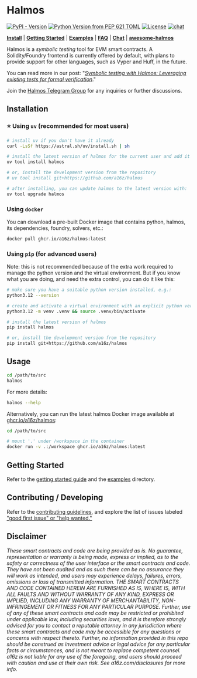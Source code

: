 # Halmos

[![PyPI - Version](https://img.shields.io/pypi/v/halmos)](https://pypi.org/project/halmos)
[![Python Version from PEP 621 TOML](https://img.shields.io/python/required-version-toml?tomlFilePath=https%3A%2F%2Fraw.githubusercontent.com%2Fa16z%2Fhalmos%2Frefs%2Fheads%2Fmain%2Fpyproject.toml)](https://github.com/a16z/halmos)
[![License](https://img.shields.io/github/license/a16z/halmos)](https://github.com/a16z/halmos/blob/main/LICENSE)
[![chat](https://img.shields.io/badge/chat-telegram-blue)](https://t.me/+4UhzHduai3MzZmUx)

[**Install**](https://github.com/a16z/halmos?tab=readme-ov-file#installation)
| [**Getting Started**](https://github.com/a16z/halmos/blob/main/docs/getting-started.md)
| [**Examples**](https://github.com/a16z/halmos/blob/main/examples/README.md)
| [**FAQ**](https://github.com/a16z/halmos/wiki/FAQ)
| [**Chat**][chat]
| [**awesome-halmos**](https://github.com/redtrama/awesome-halmos)

Halmos is a _symbolic testing_ tool for EVM smart contracts. A Solidity/Foundry frontend is currently offered by default, with plans to provide support for other languages, such as Vyper and Huff, in the future.

You can read more in our post: "_[Symbolic testing with Halmos: Leveraging existing tests for formal verification][post]_."

Join the [Halmos Telegram Group][chat] for any inquiries or further discussions.

[post]: <https://a16zcrypto.com/symbolic-testing-with-halmos-leveraging-existing-tests-for-formal-verification/>
[chat]: <https://t.me/+4UhzHduai3MzZmUx>

## Installation

### ⭐ Using `uv` (recommended for most users)

```sh
# install uv if you don't have it already
curl -LsSf https://astral.sh/uv/install.sh | sh

# install the latest version of halmos for the current user and add it to PATH
uv tool install halmos

# or, install the development version from the repository
# uv tool install git+https://github.com/a16z/halmos

# after installing, you can update halmos to the latest version with:
uv tool upgrade halmos
```

### Using `docker`

You can download a pre-built Docker image that contains python, halmos, its dependencies, foundry, solvers, etc.:

```sh
docker pull ghcr.io/a16z/halmos:latest
```

### Using `pip` (for advanced users)

Note: this is not recommended because of the extra work required to manage the python version and the virtual environment. But if you know what you are doing, and need the extra control, you can do it like this:

```sh
# make sure you have a suitable python version installed, e.g.:
python3.12 --version

# create and activate a virtual environment with an explicit python version
python3.12 -m venv .venv && source .venv/bin/activate

# install the latest version of halmos
pip install halmos

# or, install the development version from the repository
pip install git+https://github.com/a16z/halmos
```

## Usage

```sh
cd /path/to/src
halmos
```

For more details:

```sh
halmos --help
```

Alternatively, you can run the latest halmos Docker image available at [ghcr.io/a16z/halmos](ghcr.io/a16z/halmos):

```sh
cd /path/to/src

# mount '.' under /workspace in the container
docker run -v .:/workspace ghcr.io/a16z/halmos:latest
```

## Getting Started

Refer to the [getting started guide](docs/getting-started.md) and the [examples](examples/README.md) directory.

## Contributing / Developing

Refer to the [contributing guidelines](CONTRIBUTING.md), and explore the list of issues labeled ["good first issue" or "help wanted."][issues]

[issues]: <https://github.com/a16z/halmos/issues?q=is%3Aopen+is%3Aissue+label%3A%22good+first+issue%22%2C%22help+wanted%22>

## Disclaimer

_These smart contracts and code are being provided as is. No guarantee, representation or warranty is being made, express or implied, as to the safety or correctness of the user interface or the smart contracts and code. They have not been audited and as such there can be no assurance they will work as intended, and users may experience delays, failures, errors, omissions or loss of transmitted information. THE SMART CONTRACTS AND CODE CONTAINED HEREIN ARE FURNISHED AS IS, WHERE IS, WITH ALL FAULTS AND WITHOUT WARRANTY OF ANY KIND, EXPRESS OR IMPLIED, INCLUDING ANY WARRANTY OF MERCHANTABILITY, NON-INFRINGEMENT OR FITNESS FOR ANY PARTICULAR PURPOSE. Further, use of any of these smart contracts and code may be restricted or prohibited under applicable law, including securities laws, and it is therefore strongly advised for you to contact a reputable attorney in any jurisdiction where these smart contracts and code may be accessible for any questions or concerns with respect thereto. Further, no information provided in this repo should be construed as investment advice or legal advice for any particular facts or circumstances, and is not meant to replace competent counsel. a16z is not liable for any use of the foregoing, and users should proceed with caution and use at their own risk. See a16z.com/disclosures for more info._
